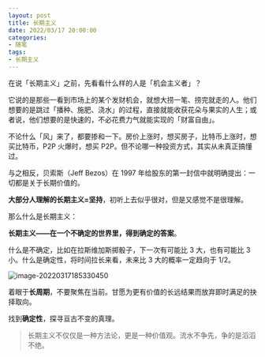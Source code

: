 ```yaml
---
layout: post
title: 长期主义
date: 2022/03/17 20:00:00
categories:
- 随笔
tags:
- 长期主义
---
```


在说「长期主义」之前，先看看什么样的人是「机会主义者」？

它说的是那些一看到市场上的某个发财机会，就想大捞一笔、捞完就走的人。他们想要的是跳过「播种、施肥、浇水」的过程，直接就能收获花朵与果实的人生；或者说，他们想要的是快速的，不必花费力气就能实现的「财富自由」。

不论什么「风」来了，都要掺和一下。房价上涨时，想买房子，比特币上涨时，想买比特币，P2P 火爆时，想买 P2P。但不论哪一种投资方式，其实从未真正搞懂过。

与之相反，贝索斯（Jeff Bezos）在 1997 年给股东的第一封信中就明确提出：一切都是关于长期价值的。

**大部分人理解的长期主义=坚持**，初听上去似乎很对，但是又感觉不是很理解。

那么什么是长期主义：

**长期主义——在一个不确定的世界里，得到确定的答案**。

什么是不确定，比如在拉斯维加斯掷骰子，下一次有可能比 3 大，也有可能比 3 小。什么是确定性，将时间拉长来看，未来比 3 大的概率一定趋向于 1/2。

![image-20220317185330450](https://pics.naaln.com/blog/2022-03-17-bc0cb4.png-basicBlog)

着眼于**长周期**，不要聚焦在当前。甘愿为更有价值的长远结果而放弃即时满足的抉择取向。

找到**确定性**，探寻亘古不变的真理。

> 长期主义不仅仅是一种方法论，更是一种价值观。流水不争先，争的是滔滔不绝。
